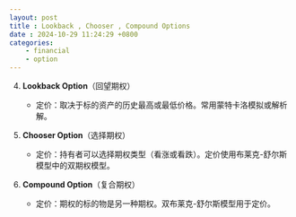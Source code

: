 ```yaml
---  
layout: post
title : Lookback , Chooser , Compound Options
date : 2024-10-29 11:24:29 +0800
categories: 
    - financial
    - option
---
```


4. **Lookback Option**（回望期权）  
   - 定价：取决于标的资产的历史最高或最低价格。常用蒙特卡洛模拟或解析解。

5. **Chooser Option**（选择期权）  
   - 定价：持有者可以选择期权类型（看涨或看跌）。定价使用布莱克-舒尔斯模型中的双期权模型。

6. **Compound Option**（复合期权）  
   - 定价：期权的标的物是另一种期权。双布莱克-舒尔斯模型用于定价。
